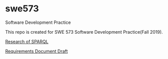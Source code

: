 # swe573
Software Development Practice

This repo is created for SWE 573 Software Development Practice(Fall 2019).

[Research of SPARQL](https://github.com/mesoylu/swe573/wiki/SPARQL)

[Requirements Document Draft](https://github.com/mesoylu/swe573/wiki/Requirements-Document)
